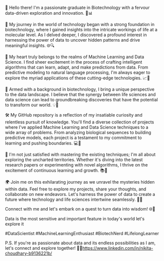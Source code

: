 
👋 Hello there! I'm a passionate  graduate in Biotechnology with a  fervour data-driven exploration and innovation. 🧬📊

🧠 My journey in the world of technology began with a strong foundation in biotechnology, where I gained insights into the intricate workings of life at a molecular level. As I delved deeper, I discovered a profound interest in harnessing the power of data to uncover hidden patterns and drive meaningful insights. 🌐🔍

🤖 My heart truly belongs to the realms of Machine Learning and Data Science. I find sheer excitement in the process of crafting intelligent algorithms that can learn, adapt, and make predictions from data. From predictive modeling to natural language processing, I'm always eager to explore the myriad applications of these cutting-edge technologies. 📈🤯

🔬 Armed with a background in biotechnology, I bring a unique perspective to the data landscape. I believe that the synergy between life sciences and data science can lead to groundbreaking discoveries that have the potential to transform our world. 💡🔬

🛠️ My GitHub repository is a reflection of my insatiable curiosity and relentless pursuit of knowledge. You'll find a diverse collection of projects where I've applied Machine Learning and Data Science techniques to a wide array of problems. From analyzing biological sequences to building predictive models, each project is a testament to my commitment to learning and pushing boundaries. 💻🌟

🌱 I'm not just satisfied with mastering the existing techniques; I'm all about exploring the uncharted territories. Whether it's diving into the latest research papers or experimenting with novel algorithms, I thrive on the excitement of continuous learning and growth. 📚🚀

🌍 Join me on this exhilarating journey as we unravel the mysteries hidden within data. Feel free to explore my projects, share your thoughts, and collaborate on new endeavors. Let's harness the power of data to create a future where technology and life sciences intertwine seamlessly. 🌟🤝

Connect with me and let's embark on a quest to turn data into wisdom! 🌐🔮

Data is the most sensitive and important feature in today's world let's explore it 

#DataScientist #MachineLearningEnthusiast #BiotechNerd #LifelongLearner

P.S. If you're as passionate about data and its endless possibilities as I am, let's connect and explore together! 🚀🔗https://www.linkedin.com/in/nikita-choudhary-b9136221b/

